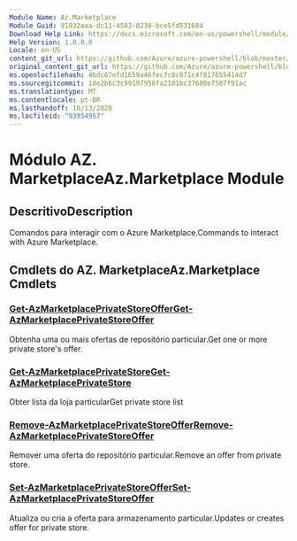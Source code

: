 ```yaml
---
Module Name: Az.Marketplace
Module Guid: 91832aaa-dc11-4583-8239-bce5fd531604
Download Help Link: https://docs.microsoft.com/en-us/powershell/module/az.marketplace
Help Version: 1.0.0.0
Locale: en-US
content_git_url: https://github.com/Azure/azure-powershell/blob/master/src/Marketplace/Marketplace/help/Az.Marketplace.md
original_content_git_url: https://github.com/Azure/azure-powershell/blob/master/src/Marketplace/Marketplace/help/Az.Marketplace.md
ms.openlocfilehash: 4bdc67efd1659a46fec7c0c071c4f817655414d7
ms.sourcegitcommit: 1de2b6c3c99197958fa2101bc37680e7507f91ac
ms.translationtype: MT
ms.contentlocale: pt-BR
ms.lasthandoff: 10/13/2020
ms.locfileid: "93954957"
---
```

# <span data-ttu-id="aee3c-101">Módulo AZ. Marketplace</span><span class="sxs-lookup"><span data-stu-id="aee3c-101">Az.Marketplace Module</span></span>
## <span data-ttu-id="aee3c-102">Descritivo</span><span class="sxs-lookup"><span data-stu-id="aee3c-102">Description</span></span>
<span data-ttu-id="aee3c-103">Comandos para interagir com o Azure Marketplace.</span><span class="sxs-lookup"><span data-stu-id="aee3c-103">Commands to interact with Azure Marketplace.</span></span>

## <span data-ttu-id="aee3c-104">Cmdlets do AZ. Marketplace</span><span class="sxs-lookup"><span data-stu-id="aee3c-104">Az.Marketplace Cmdlets</span></span>
### [<span data-ttu-id="aee3c-105">Get-AzMarketplacePrivateStoreOffer</span><span class="sxs-lookup"><span data-stu-id="aee3c-105">Get-AzMarketplacePrivateStoreOffer</span></span>](Get-AzMarketplacePrivateStoreOffer.md)
<span data-ttu-id="aee3c-106">Obtenha uma ou mais ofertas de repositório particular.</span><span class="sxs-lookup"><span data-stu-id="aee3c-106">Get one or more private store's offer.</span></span>

### [<span data-ttu-id="aee3c-107">Get-AzMarketplacePrivateStore</span><span class="sxs-lookup"><span data-stu-id="aee3c-107">Get-AzMarketplacePrivateStore</span></span>](Get-AzMarketplacePrivateStore.md)
<span data-ttu-id="aee3c-108">Obter lista da loja particular</span><span class="sxs-lookup"><span data-stu-id="aee3c-108">Get private store list</span></span>

### [<span data-ttu-id="aee3c-109">Remove-AzMarketplacePrivateStoreOffer</span><span class="sxs-lookup"><span data-stu-id="aee3c-109">Remove-AzMarketplacePrivateStoreOffer</span></span>](Remove-AzMarketplacePrivateStoreOffer.md)
<span data-ttu-id="aee3c-110">Remover uma oferta do repositório particular.</span><span class="sxs-lookup"><span data-stu-id="aee3c-110">Remove an offer from private store.</span></span>

### [<span data-ttu-id="aee3c-111">Set-AzMarketplacePrivateStoreOffer</span><span class="sxs-lookup"><span data-stu-id="aee3c-111">Set-AzMarketplacePrivateStoreOffer</span></span>](Set-AzMarketplacePrivateStoreOffer.md)
<span data-ttu-id="aee3c-112">Atualiza ou cria a oferta para armazenamento particular.</span><span class="sxs-lookup"><span data-stu-id="aee3c-112">Updates or creates offer for private store.</span></span>


